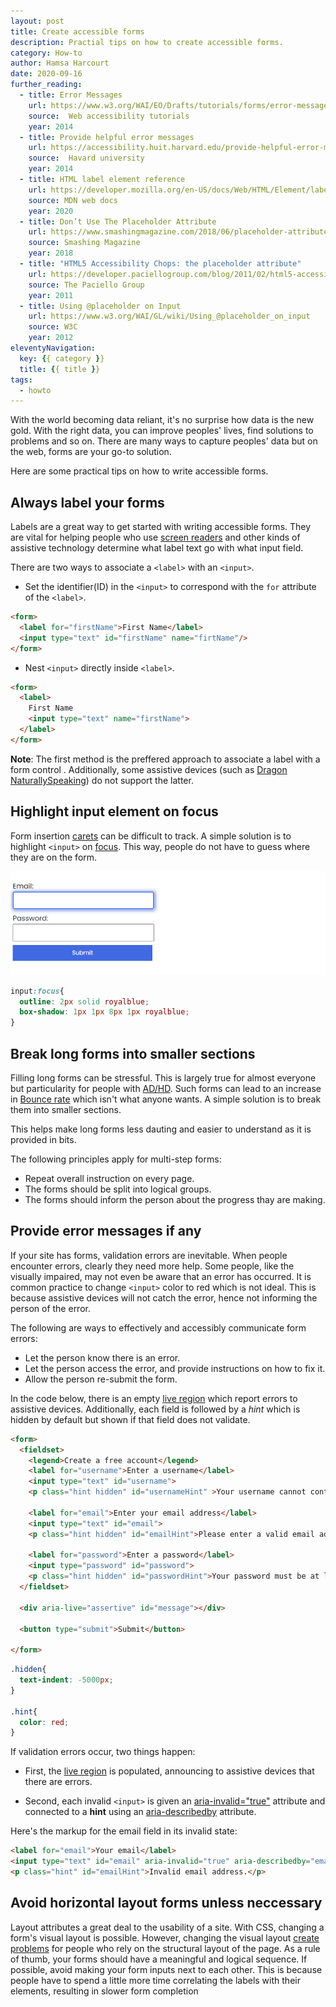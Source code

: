 ```yaml
---
layout: post
title: Create accessible forms
description: Practial tips on how to create accessible forms.
category: How-to
author: Hamsa Harcourt
date: 2020-09-16
further_reading:
  - title: Error Messages
    url: https://www.w3.org/WAI/EO/Drafts/tutorials/forms/error-messages/
    source:  Web accessibility tutorials 
    year: 2014
  - title: Provide helpful error messages
    url: https://accessibility.huit.harvard.edu/provide-helpful-error-messages
    source:  Havard university
    year: 2014
  - title: HTML label element reference
    url: https://developer.mozilla.org/en-US/docs/Web/HTML/Element/label
    source: MDN web docs
    year: 2020
  - title: Don’t Use The Placeholder Attribute
    url: https://www.smashingmagazine.com/2018/06/placeholder-attribute/
    source: Smashing Magazine
    year: 2018
  - title: "HTML5 Accessibility Chops: the placeholder attribute"
    url: https://developer.paciellogroup.com/blog/2011/02/html5-accessibility-chops-the-placeholder-attribute/
    source: The Paciello Group
    year: 2011
  - title: Using @placeholder on Input
    url: https://www.w3.org/WAI/GL/wiki/Using_@placeholder_on_input
    source: W3C
    year: 2012
eleventyNavigation:
  key: {{ category }}
  title: {{ title }}
tags:
  - howto
---
```


With the world becoming data reliant, it's no surprise how data is the new gold. With the right data, you can improve peoples' lives, find solutions to problems and so on. There are many ways to capture peoples' data but on the web, forms are your go-to solution.

Here are some  practical tips on how to write accessible forms.


## Always label your forms

Labels are a great way to get started with writing accessible forms. They are vital for helping people who use [screen readers](https://en.wikipedia.org/wiki/Screen_reader) and other kinds of assistive technology determine what label text go with what input field.

There are two ways to associate a `<label>` with an `<input>`.
- Set the identifier(ID) in the `<input>` to correspond with the `for` attribute of the `<label>`.
```html
<form>
  <label for="firstName">First Name</label>
  <input type="text" id="firstName" name="firtName"/>
</form>
```

- Nest `<input>` directly inside `<label>`.
```html
<form>
  <label>
    First Name
    <input type="text" name="firstName">
  </label>
</form>
```

**Note**: The first method is the preffered approach to associate a label with a form control . Additionally, some assistive devices (such as [Dragon NaturallySpeaking](https://en.wikipedia.org/wiki/Dragon_NaturallySpeaking)) do not support the latter.


## Highlight input element on focus

Form insertion [carets](https://developer.mozilla.org/en-US/docs/Glossary/caret#:~:text=A%20caret%20sometimes%20called%20a,is%20called%20the%20insertion%20point.) can be difficult to track. A simple solution is to highlight `<input>` on [focus](https://developer.mozilla.org/en-US/docs/Web/CSS/:focus). This way, people do not have to guess where they are on the form. 

![A form with an input field highlighted in blue.](../img/posts/2020-09-19-how-to-write-accessible-forms/form-field-on-focus.png)

```css
input:focus{
  outline: 2px solid royalblue;
  box-shadow: 1px 1px 8px 1px royalblue;
}
```

## Break long forms into smaller sections

Filling long forms can be stressful. This is largely true for almost everyone but particularity for people  with [AD/HD](https://www.cdc.gov/ncbddd/adhd/facts.html). Such forms can lead to an increase in [Bounce rate](https://en.wikipedia.org/wiki/Bounce_rate) which isn't what anyone wants. A simple solution is to break them into smaller sections. 

This helps make long forms less dauting and easier to understand as it is provided in bits.

The following principles apply for multi-step forms:
- Repeat overall instruction on every page.
- The forms should be split into logical groups.
- The forms should inform the person about the progress thay are making.


## Provide error messages if any

If your site has forms, validation errors are inevitable.
When people encounter errors, clearly they need more help. Some people, like the visually impaired, may not even be aware that an error has occurred. It is common practice to change `<input>` color to red which is not ideal. This is because assistive devices will not catch the error, hence not informing the person of the error.


The following are ways to effectively and accessibly communicate form errors:
- Let the person know there is an error.
- Let the person access the error, and provide instructions on how to fix it.
- Allow the person re-submit the form.


In the code below, there is an empty [live region](https://developer.mozilla.org/en-US/docs/Web/Accessibility/ARIA/ARIA_Live_Regions) which report errors to assistive devices. Additionally, each field is followed by a _hint_ which is hidden by default but shown if that field does not validate.

```html
<form>
  <fieldset>
    <legend>Create a free account</legend>
    <label for="username">Enter a username</label>
    <input type="text" id="username">
    <p class="hint hidden" id="usernameHint" >Your username cannot contain punctuation</p>

    <label for="email">Enter your email address</label>
    <input type="text" id="email">
    <p class="hint hidden" id="emailHint">Please enter a valid email address</p>

    <label for="password">Enter a password</label>
    <input type="password" id="password">
    <p class="hint hidden" id="passwordHint">Your password must be at least 6 characters</p>
  </fieldset>

  <div aria-live="assertive" id="message"></div>
 
  <button type="submit">Submit</button>
  
</form>
```

```css
.hidden{
  text-indent: -5000px;
}

.hint{
  color: red;
}
```
If validation errors occur, two things happen:
- First, the [live region](https://developer.mozilla.org/en-US/docs/Web/Accessibility/ARIA/ARIA_Live_Regions) is populated, announcing to assistive devices that there are errors.

- Second, each invalid `<input>` is given an [aria-invalid="true"](https://developer.mozilla.org/en-US/docs/Web/Accessibility/ARIA/ARIA_Techniques/Using_the_aria-invalid_attribute) attribute and connected to a __hint__ using  an [aria-describedby](https://developer.mozilla.org/en-US/docs/Web/Accessibility/ARIA/ARIA_Techniques/Using_the_aria-describedby_attribute) attribute.

Here's the markup for the email field in its invalid state:
```html
<label for="email">Your email</label>
<input type="text" id="email" aria-invalid="true" aria-describedby="emailHint">
<p class="hint" id="emailHint">Invalid email address.</p>
```

## Avoid horizontal layout forms unless neccessary

Layout attributes a great deal  to the usability of a site. With CSS, changing a form's visual layout is possible. However, changing the visual layout [create problems](https://youtu.be/8MAvH6vYbDo) for people who rely on the structural layout of the page. As a rule of thumb, your forms should have a meaningful and logical sequence. If possible, avoid making your form inputs next to each other. This is because people have to spend a little more time correlating the labels with their elements, resulting in slower form completion



 
